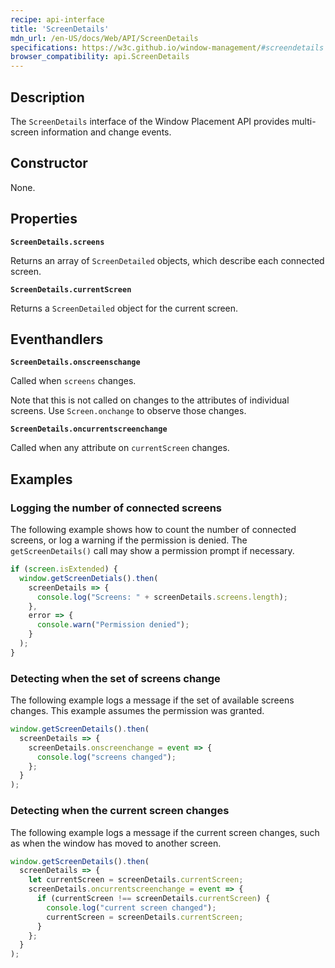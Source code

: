 ```yaml
---
recipe: api-interface
title: 'ScreenDetails'
mdn_url: /en-US/docs/Web/API/ScreenDetails
specifications: https://w3c.github.io/window-management/#screendetails
browser_compatibility: api.ScreenDetails
---
```


## Description

The `ScreenDetails` interface of the Window Placement API provides multi-screen information and change events.

## Constructor

None.

## Properties

**`ScreenDetails.screens`**

Returns an array of `ScreenDetailed` objects, which describe each connected screen.

**`ScreenDetails.currentScreen`**

Returns a `ScreenDetailed` object for the current screen.

## Eventhandlers

 **`ScreenDetails.onscreenschange`**

Called when `screens` changes.

Note that this is not called on changes to the attributes of individual screens. Use `Screen.onchange` to observe those changes.

**`ScreenDetails.oncurrentscreenchange`**

Called when any attribute on `currentScreen` changes.

## Examples

### Logging the number of connected screens

The following example shows how to count the number of connected screens,
or log a warning if the permission is denied. The `getScreenDetails()` call
may show a permission prompt if necessary.

```js
if (screen.isExtended) {
  window.getScreenDetials().then(
    screenDetails => {
      console.log("Screens: " + screenDetails.screens.length);
    },
    error => {
      console.warn("Permission denied");
    }
  );
}
```

### Detecting when the set of screens change

The following example logs a message if the set of available screens
changes. This example assumes the permission was granted.

```js
window.getScreenDetails().then(
  screenDetails => {
    screenDetails.onscreenchange = event => {
      console.log("screens changed");
    };
  }
);
```

### Detecting when the current screen changes

The following example logs a message if the current screen changes,
such as when the window has moved to another screen.

```js
window.getScreenDetails().then(
  screenDetails => {
    let currentScreen = screenDetails.currentScreen;
    screenDetails.oncurrentscreenchange = event => {
      if (currentScreen !== screenDetails.currentScreen) {
        console.log("current screen changed");
        currentScreen = screenDetails.currentScreen;
      }
    };
  }
);
```
